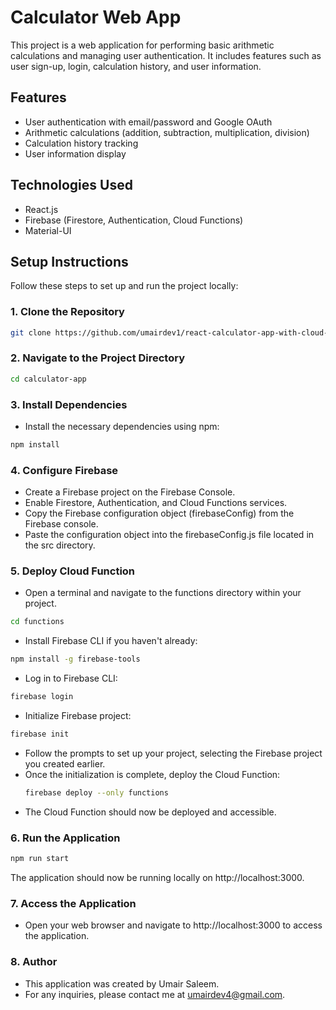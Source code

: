 # Calculator Web App

This project is a web application for performing basic arithmetic calculations and managing user authentication. It includes features such as user sign-up, login, calculation history, and user information.

## Features

- User authentication with email/password and Google OAuth
- Arithmetic calculations (addition, subtraction, multiplication, division)
- Calculation history tracking
- User information display

## Technologies Used

- React.js
- Firebase (Firestore, Authentication, Cloud Functions)
- Material-UI

## Setup Instructions

Follow these steps to set up and run the project locally:

### 1. Clone the Repository

```bash
git clone https://github.com/umairdev1/react-calculator-app-with-cloud-functions.git
```

### 2. Navigate to the Project Directory

```bash
cd calculator-app
```

### 3. Install Dependencies

- Install the necessary dependencies using npm:

```bash
npm install
```

### 4. Configure Firebase

- Create a Firebase project on the Firebase Console.
- Enable Firestore, Authentication, and Cloud Functions services.
- Copy the Firebase configuration object (firebaseConfig) from the Firebase console.
- Paste the configuration object into the firebaseConfig.js file located in the src directory.

### 5. Deploy Cloud Function

- Open a terminal and navigate to the functions directory within your project.

```bash
cd functions
```

- Install Firebase CLI if you haven't already:

```bash
npm install -g firebase-tools
```

- Log in to Firebase CLI:

```bash
firebase login
```

- Initialize Firebase project:

```bash
firebase init
```

- Follow the prompts to set up your project, selecting the Firebase project you created earlier.
- Once the initialization is complete, deploy the Cloud Function:
  ```bash
  firebase deploy --only functions
  ```
- The Cloud Function should now be deployed and accessible.

### 6. Run the Application

```bash
npm run start
```

The application should now be running locally on http://localhost:3000.

### 7. Access the Application

- Open your web browser and navigate to http://localhost:3000 to access the application.

### 8. Author

- This application was created by Umair Saleem.
- For any inquiries, please contact me at umairdev4@gmail.com.
